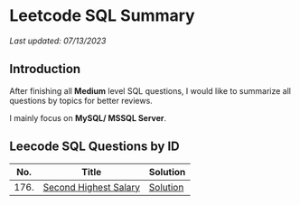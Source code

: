 # Leetcode SQL Summary
*Last updated: 07/13/2023*

## Introduction
After finishing all **Medium** level SQL questions, I would like to summarize all questions by topics for better reviews.

I mainly focus on **MySQL/ MSSQL Server**.

## Leecode SQL Questions by ID
| No. | Title | Solution |
| --- | ----- | -------- |
| 176. | [Second Highest Salary](https://leetcode.com/problems/second-highest-salary/) | [Solution](https://github.com/vivianwu18/LeetcodeSQLSummary/blob/main/176_Second_Highest_Salary.sql) |
